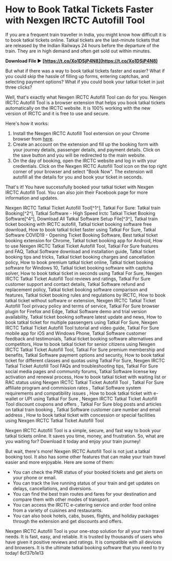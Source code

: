 
 
# How to Book Tatkal Tickets Faster with Nexgen IRCTC Autofill Tool
  
If you are a frequent train traveller in India, you might know how difficult it is to book tatkal tickets online. Tatkal tickets are the last-minute tickets that are released by the Indian Railways 24 hours before the departure of the train. They are in high demand and often get sold out within minutes.
 
**Download File ► [https://t.co/Xo1DSjP4N8](https://t.co/Xo1DSjP4N8)**


  
But what if there was a way to book tatkal tickets faster and easier? What if you could skip the hassle of filling up forms, entering captchas, and selecting payment options? What if you could book your tatkal ticket in just three clicks?
  
Well, that's exactly what Nexgen IRCTC Autofill Tool can do for you. Nexgen IRCTC Autofill Tool is a browser extension that helps you book tatkal tickets automatically on the IRCTC website. It is 100% working with the new version of IRCTC and it is free to use and secure.
  
Here's how it works:
  
1. Install the Nexgen IRCTC Autofill Tool extension on your Chrome browser from [here](https://chrome.google.com/webstore/detail/nexgen-irctc-tatkal-ticke/ocgbiohajlbbndhimajdbfjhlcpjmpgg).
2. Create an account on the extension and fill up the booking form with your journey details, passenger details, and payment details. Click on the save button and you will be redirected to the main website.
3. On the day of booking, open the IRCTC website and log in with your credentials. Click on the Nexgen IRCTC Autofill Tool icon on the top right corner of your browser and select "Book Now". The extension will autofill all the details for you and book your ticket in seconds.

That's it! You have successfully booked your tatkal ticket with Nexgen IRCTC Autofill Tool. You can also join their Facebook page for more information and updates.
 
Nexgen IRCTC Tatkal Ticket Autofill Tool[^1^],  Tatkal For Sure: Tatkal train Booking[^2^],  Tatkal Software - High Speed Irctc Tatkal Ticket Booking Software[^4^],  Download All Tatkal Software Setup File[^3^],  Tatkal train ticket booking with IRCTC autofill,  Tatkal ticket booking software free download,  How to book tatkal ticket faster using Tatkal For Sure,  Tatkal Software COVID19 - Opening Ticket Booking Software,  Best tatkal ticket booking extension for Chrome,  Tatkal ticket booking app for Android,  How to use Nexgen IRCTC Tatkal Ticket Autofill Tool,  Tatkal For Sure features and FAQ,  Tatkal Software download and installation guide,  Tatkal ticket booking tips and tricks,  Tatkal ticket booking charges and cancellation policy,  How to book premium tatkal ticket online,  Tatkal ticket booking software for Windows 10,  Tatkal ticket booking software with captcha solver,  How to book tatkal ticket in seconds using Tatkal For Sure,  Nexgen IRCTC Tatkal Ticket Autofill Tool reviews and ratings,  Tatkal For Sure customer support and contact details,  Tatkal Software refund and replacement policy,  Tatkal ticket booking software comparison and features,  Tatkal ticket booking rules and regulations by IRCTC,  How to book tatkal ticket without software or extension,  Nexgen IRCTC Tatkal Ticket Autofill Tool privacy policy and terms of service,  Tatkal For Sure browser plugin for Firefox and Edge,  Tatkal Software demo and trial version availability,  Tatkal ticket booking software latest update and news,  How to book tatkal ticket for multiple passengers using Tatkal For Sure,  Nexgen IRCTC Tatkal Ticket Autofill Tool tutorial and video guide,  Tatkal For Sure mobile app for iOS and Windows Phone,  Tatkal Software customer feedback and testimonials,  Tatkal ticket booking software alternatives and competitors,  How to book tatkal ticket for senior citizens using Nexgen IRCTC Tatkal Ticket Autofill Tool,  Tatkal For Sure premium membership and benefits,  Tatkal Software payment options and security,  How to book tatkal ticket for different classes and quotas using Tatkal For Sure,  Nexgen IRCTC Tatkal Ticket Autofill Tool FAQs and troubleshooting tips,  Tatkal For Sure social media pages and community forums,  Tatkal Software license key activation and renewal process,  How to book tatkal ticket with waiting list or RAC status using Nexgen IRCTC Tatkal Ticket Autofill Tool ,  Tatkal For Sure affiliate program and commission rates ,  Tatkal Software system requirements and compatibility issues ,  How to book tatkal ticket with e-wallet or UPI using Tatkal For Sure ,  Nexgen IRCTC Tatkal Ticket Autofill Tool discount coupons and offers ,  Tatkal For Sure blog posts and articles on tatkal train booking ,  Tatkal Software customer care number and email address ,  How to book tatkal ticket with concession or special facilities using Nexgen IRCTC Tatkal Ticket Autofill Tool
  
Nexgen IRCTC Autofill Tool is a simple, secure, and fast way to book your tatkal tickets online. It saves you time, money, and frustration. So, what are you waiting for? Download it today and enjoy your train journey!
  
But wait, there's more! Nexgen IRCTC Autofill Tool is not just a tatkal booking tool. It also has some other features that can make your train travel easier and more enjoyable. Here are some of them:

- You can check the PNR status of your booked tickets and get alerts on your phone or email.
- You can track the live running status of your train and get updates on delays, cancellations, and diversions.
- You can find the best train routes and fares for your destination and compare them with other modes of transport.
- You can access the IRCTC e-catering service and order food online from a variety of cuisines and restaurants.
- You can also book hotels, cabs, buses, flights, and holiday packages through the extension and get discounts and offers.

Nexgen IRCTC Autofill Tool is your one-stop solution for all your train travel needs. It is fast, easy, and reliable. It is trusted by thousands of users who have given it positive reviews and ratings. It is compatible with all devices and browsers. It is the ultimate tatkal booking software that you need to try today!
 8cf37b1e13
 
